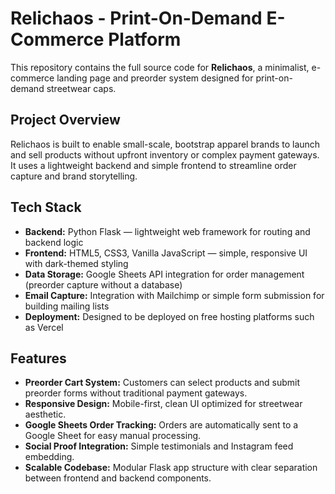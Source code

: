 
# Relichaos - Print-On-Demand E-Commerce Platform
This repository contains the full source code for **Relichaos**, a minimalist, e-commerce landing page and preorder system designed for print-on-demand streetwear caps.

## Project Overview
Relichaos is built to enable small-scale, bootstrap apparel brands to launch and sell products without upfront inventory or complex payment gateways. It uses a lightweight backend and simple frontend to streamline order capture and brand storytelling.

## Tech Stack
- **Backend:** Python Flask — lightweight web framework for routing and backend logic
- **Frontend:** HTML5, CSS3, Vanilla JavaScript — simple, responsive UI with dark-themed styling
- **Data Storage:** Google Sheets API integration for order management (preorder capture without a database)
- **Email Capture:** Integration with Mailchimp or simple form submission for building mailing lists
- **Deployment:** Designed to be deployed on free hosting platforms such as Vercel
  
## Features
- **Preorder Cart System:** Customers can select products and submit preorder forms without traditional payment gateways.
- **Responsive Design:** Mobile-first, clean UI optimized for streetwear aesthetic.
- **Google Sheets Order Tracking:** Orders are automatically sent to a Google Sheet for easy manual processing.
- **Social Proof Integration:** Simple testimonials and Instagram feed embedding.
- **Scalable Codebase:** Modular Flask app structure with clear separation between frontend and backend components.


